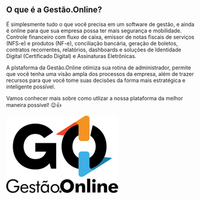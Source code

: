 ## O que é a Gestão.Online?

É simplesmente tudo o que você precisa em um software de gestão, e ainda é online para que sua empresa possa ter mais segurança e mobilidade. Controle financeiro com fluxo de caixa, emissor de notas fiscais de serviços (NFS-e) e produtos (NF-e), conciliação bancária, geração de boletos, contratos recorrentes, relatórios, dashboards e soluções de Identidade Digital (Certificado Digital) e Assinaturas Eletrônicas.

A plstaforma da Gestão.Online otimiza sua rotina de administrador, permite que você tenha uma visão ampla dos processos da empresa, além de trazer recursos para que você tome suas decisões da forma mais estratégica e inteligente possível.

Vamos conhecer mais sobre como utlizar a nossa plataforma da melhor maneira possível! 😉👍

![](/erp-v2/assets/logo-preto.png)

<!-- ### Soluções para o seu negócio -->